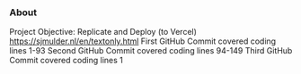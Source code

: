 ### About
Project Objective: Replicate and Deploy (to Vercel) https://sjmulder.nl/en/textonly.html
First GitHub Commit covered coding lines 1-93
Second GitHub Commit covered coding lines 94-149
Third GitHub Commit covered coding lines 1
